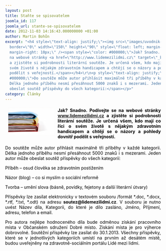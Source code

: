```yaml
---
layout: post
title: Staňte se spisovatelem
joomla_id: 117
joomla_url: stante-se-spisovatelem
date: 2012-11-03 14:16:43.000000000 +01:00
author: Martin Bohůn
excerpt: "<h4 style=\"text-align: justify;\"><img src=\"images/uvodnik-clanku-foto/ke-stazeni.jpg\"
  border=\"0\" width=\"150\" height=\"90\" style=\"float: left; margin-left: 10px;
  margin-right: 10px;\" /><span style=\"color: #000000;\">Jak? Snadno. Podívejte se
  na webové stránky <a href=\"http://www.lidemezilidmi.cz\" target=\"_blank\" title=\"www.lidemezilidmi.cz\">www.lidemezilidmi.cz</a>
  a zjistěte si podrobnosti literární soutěže. Je určená všem, kdo mají co říci o
  svém životě s nějakým zdravotním handicapem a chtějí se o názory a pohledy dovnitř
  podělit s veřejností.</span></h4>\r\n<p style=\"text-align: justify;\"><span style=\"color:
  #000000;\">Do soutěže může autor přihlásit maximálně tři příběhy v každé kategorii.
  Délka jednoho příběhu nesmí přesáhnout 5000 znaků i s mezerami. Jeden autor může
  obeslat soutěž příspěvky do všech kategorií:</span></p>"
category: Články
---
```

<h4 style="text-align: justify;"><img src="images/uvodnik-clanku-foto/ke-stazeni.jpg" border="0" width="150" height="90" style="float: left; margin-left: 10px; margin-right: 10px;" /><span style="color: #000000;">Jak? Snadno. Podívejte se na webové stránky <a href="http://www.lidemezilidmi.cz" target="_blank" title="www.lidemezilidmi.cz">www.lidemezilidmi.cz</a> a zjistěte si podrobnosti literární soutěže. Je určená všem, kdo mají co říci o svém životě s nějakým zdravotním handicapem a chtějí se o názory a pohledy dovnitř podělit s veřejností.</span></h4>

<p style="text-align: justify;"><span style="color: #000000;">Do soutěže může autor přihlásit maximálně tři příběhy v každé kategorii. Délka jednoho příběhu nesmí přesáhnout 5000 znaků i s mezerami. Jeden autor může obeslat soutěž příspěvky do všech kategorií:</span></p>



<p style="text-align: justify;"><span style="color: #000000;">Příběh – osud člověka se zdravotním postižením</span></p>

<p style="text-align: justify;"><span style="color: #000000;">Názor (blog) – co si myslím o sociální reformě</span></p>

<p style="text-align: justify;"><span style="color: #000000;">Tvorba – umění slova (básně, povídky, fejetony a další literární útvary)</span></p>

<p style="text-align: justify;"><span style="color: #000000;">Příspěvky lze zasílat elektronicky v textovém souboru /formát *.doc, *.docx, *.rtf, *.txt, *.odt) na adresu <strong>soutez@lidemezilidmi.cz</strong>. V souboru je nutno uvést Název díla, Kategorii, do které je dílo zasláno, Jméno, Příjmení, adresu, telefon a email.</span></p>

<p style="text-align: justify;"><span style="color: #000000;">Pro autora nejlépe hodnoceného díla bude odměnou získání pracovního místa v Občanském sdružení Dobré místo. Získání místa je pro výherce dobrovolné. Soutěžní příspěvky lze zasílat do 30.1.2013. Všechny příspěvky, které se v jednotlivých kategoriích umístí na prvním až desátém místě, budou uveřejněny na zdravotně-sociálním portálu Lidé mezi lidmi.</span></p>
